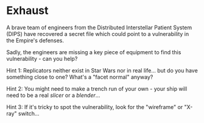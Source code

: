 # Exhaust
A brave team of engineers from the Distributed Interstellar Patient System (DIPS) have recovered a secret file which could point to a vulnerability in the Empire's defenses.

Sadly, the engineers are missing a key piece of equipment to find this vulnerability - can you help?

Hint 1: Replicators neither exist in Star Wars nor in real life... but do you have something close to one? What's a "facet normal" anyway?

Hint 2: You might need to make a trench run of your own - your ship will need to be a real *slicer* or a *blender*...

Hint 3: If it's tricky to spot the vulnerability, look for the "wireframe" or "X-ray" switch...
